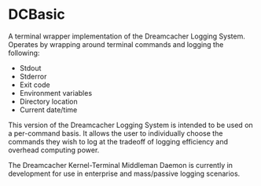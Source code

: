 # DCBasic

A terminal wrapper implementation of the Dreamcacher Logging System. Operates by wrapping around terminal commands and logging the following:
 - Stdout
 - Stderror
 - Exit code
 - Environment variables
 - Directory location
 - Current date/time 
 
This version of the Dreamcacher Logging System is intended to be used on a per-command basis. It allows the user to individually choose the commands they wish to log at the tradeoff of logging efficiency and overhead computing power. 

The Dreamcacher Kernel-Terminal Middleman Daemon is currently in development for use in enterprise and mass/passive logging scenarios.
